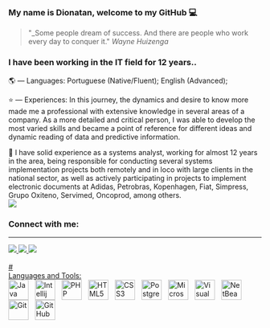 ### My name is Dionatan, welcome to my GitHub 💻

> "_Some people dream of success. And there are people who work every day to conquer it."  _Wayne Huizenga_

### I have been working in the IT field for 12 years..

🌎 — Languages: Portuguese (Native/Fluent); English (Advanced); 

⭐ — Experiences: In this journey, the dynamics and desire to know more made me a professional with extensive knowledge in several areas of a company. As a more detailed and critical person, I was able to develop the most varied skills and became a point of reference for different ideas and dynamic reading of data and predictive information.

🚀 I have solid experience as a systems analyst, working for almost 12 years in the area, being responsible for conducting several systems implementation projects both remotely and in loco with large clients in the national sector, as well as actively participating in projects to implement electronic documents at Adidas, Petrobras, Kopenhagen, Fiat, Simpress, Grupo Oxiteno, Servimed, Oncoprod, among others.<br>
![](https://komarev.com/ghpvc/?username=dionatan07&color=grey&style=for-the-badge)
###
### Connect with me:
---------------------------
<div>
	<a href="https://www.instagram.com/dionatanandrade07/" target="_blank">
		<img src="https://img.shields.io/badge/-Instagram-%23E4405F?style=for-the-badge&logo=instagram&logoColor=white" target="_blank"/>
		<a href="mailto:dionatan.lages@gmail.com">
			<img src="https://img.shields.io/badge/-Gmail-%23333?style=for-the-badge&logo=gmail&logoColor=white" target="_blank"/>
			<a href="https://www.linkedin.com/in/dionatandeandrade/" target="_blank">
				<img src="https://img.shields.io/badge/-LinkedIn-%230077B5?style=for-the-badge&logo=linkedin&logoColor=white" target="_blank"/>
			</div>
			<br>
			#
				<br>
				Languages and Tools:
				<div>
						<img align="left" alt="Java" width="40px" height="40px" src="https://brandlogos.net/wp-content/uploads/2021/11/java-logo.png" style="padding-right:10px;" title="Java"/>
						<img align="left" alt="Intellij" width="40px" height="40px" src="https://upload.wikimedia.org/wikipedia/commons/thumb/9/9c/IntelliJ_IDEA_Icon.svg/1200px-IntelliJ_IDEA_Icon.svg.png" style="padding-right:10px;" title="Intellij"/>
						<img align="left" alt="PHP" width="40px" height="40px" src="https://upload.wikimedia.org/wikipedia/commons/thumb/2/27/PHP-logo.svg/711px-PHP-logo.svg.png" style="padding-right:10px;" title="PHP"/>
						<img align="left" alt="HTML5" width="40px" height="40px" src="https://cdn.jsdelivr.net/gh/devicons/devicon/icons/html5/html5-original.svg" style="padding-right:10px;" title="HTML5"/>
						<img align="left" alt="CSS3" width="40px" height="40px" src="https://cdn.jsdelivr.net/gh/devicons/devicon/icons/css3/css3-original.svg" style="padding-right:10px;" title="CSS3"/>
						<img align="left" alt="PostgreSQL" width="40px" height="40px" src="https://upload.wikimedia.org/wikipedia/commons/thumb/2/29/Postgresql_elephant.svg/1985px-Postgresql_elephant.svg.png" style="padding-right:10px;" title="PostgreSQL"/>
						<img align="left" alt="Microsoft SQL Server" width="40px" height="40px" src="https://www.svgrepo.com/show/303229/microsoft-sql-server-logo.svg" style="padding-right:10px;" title="Microsoft SQL Server"/>
						<img align="left" alt="Visual Studio Code" width="40px" height="40px" src="https://cdn.jsdelivr.net/gh/devicons/devicon/icons/vscode/vscode-original.svg" style="padding-right:10px;" title="VSCode"/>
						<img align="left" alt="NetBeans" width="40px" height="40px" src="https://upload.wikimedia.org/wikipedia/commons/thumb/9/98/Apache_NetBeans_Logo.svg/1200px-Apache_NetBeans_Logo.svg.png" style="padding-right:10px;" title="NetBeans"/>
						<img align="left" alt="Git" width="40px" height="40px" src="https://cdn.jsdelivr.net/gh/devicons/devicon/icons/git/git-original.svg" style="padding-right:10px;" title="Git"/>
						<img align="left" alt="GitHub" width="40px" height="40px" src="https://user-images.githubusercontent.com/3369400/139447912-e0f43f33-6d9f-45f8-be46-2df5bbc91289.png#gh-dark-mode-only" style="padding-right:10px;" title="Github"/>
					</div>
				<br/>
				
				
